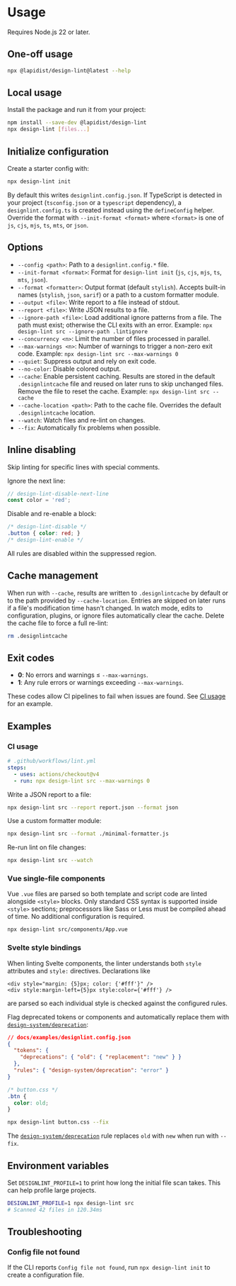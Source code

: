 # Usage

Requires Node.js 22 or later.

## One-off usage

```bash
npx @lapidist/design-lint@latest --help
```

## Local usage

Install the package and run it from your project:

```bash
npm install --save-dev @lapidist/design-lint
npx design-lint [files...]

```

## Initialize configuration

Create a starter config with:

```bash
npx design-lint init
```

By default this writes `designlint.config.json`. If TypeScript is detected in
your project (`tsconfig.json` or a `typescript` dependency), a
`designlint.config.ts` is created instead using the `defineConfig` helper.
Override the format with `--init-format <format>` where `<format>` is one of
`js`, `cjs`, `mjs`, `ts`, `mts`, or `json`.

## Options

- `--config <path>`: Path to a `designlint.config.*` file.
- `--init-format <format>`: Format for `design-lint init` (`js`, `cjs`, `mjs`,
  `ts`, `mts`, `json`).
- `--format <formatter>`: Output format (default `stylish`). Accepts built-in
  names (`stylish`, `json`, `sarif`) or a path to a custom formatter module.
- `--output <file>`: Write report to a file instead of stdout.
- `--report <file>`: Write JSON results to a file.
- `--ignore-path <file>`: Load additional ignore patterns from a file. The
  path must exist; otherwise the CLI exits with an error.
  Example: `npx design-lint src --ignore-path .lintignore`
- `--concurrency <n>`: Limit the number of files processed in parallel.
- `--max-warnings <n>`: Number of warnings to trigger a non-zero exit code.
  Example: `npx design-lint src --max-warnings 0`
- `--quiet`: Suppress output and rely on exit code.
- `--no-color`: Disable colored output.
- `--cache`: Enable persistent caching. Results are stored in the
  default `.designlintcache` file and reused on later runs to skip unchanged
  files. Remove the file to reset the cache.
  Example: `npx design-lint src --cache`
- `--cache-location <path>`: Path to the cache file. Overrides the default
  `.designlintcache` location.
- `--watch`: Watch files and re-lint on changes.
- `--fix`: Automatically fix problems when possible.

## Inline disabling

Skip linting for specific lines with special comments.

Ignore the next line:

```js
// design-lint-disable-next-line
const color = 'red';
```

Disable and re-enable a block:

```css
/* design-lint-disable */
.button { color: red; }
/* design-lint-enable */
```

All rules are disabled within the suppressed region.

## Cache management

When run with `--cache`, results are written to `.designlintcache` by default or
to the path provided by `--cache-location`. Entries are skipped on later runs if
a file's modification time hasn't changed. In watch mode, edits to
configuration, plugins, or ignore files automatically clear the cache. Delete
the cache file to force a full re-lint:

```bash
rm .designlintcache
```

## Exit codes

- **0**: No errors and warnings ≤ `--max-warnings`.
- **1**: Any rule errors or warnings exceeding `--max-warnings`.

These codes allow CI pipelines to fail when issues are found. See [CI usage](#ci-usage) for an example.

## Examples

### CI usage

```yaml
# .github/workflows/lint.yml
steps:
  - uses: actions/checkout@v4
  - run: npx design-lint src --max-warnings 0
```

Write a JSON report to a file:

```bash
npx design-lint src --report report.json --format json
```

Use a custom formatter module:

```bash
npx design-lint src --format ./minimal-formatter.js
```

Re-run lint on file changes:

```bash
npx design-lint src --watch
```

### Vue single-file components

Vue `.vue` files are parsed so both template and script code are linted alongside
`<style>` blocks. Only standard CSS syntax is supported inside `<style>`
sections; preprocessors like Sass or Less must be compiled ahead of time. No
additional configuration is required.

```bash
npx design-lint src/components/App.vue
```

### Svelte style bindings

When linting Svelte components, the linter understands both `style` attributes
and `style:` directives. Declarations like

```svelte
<div style="margin: {5}px; color: {'#fff'}" />
<div style:margin-left={5}px style:color={'#fff'} />
```

are parsed so each individual style is checked against the configured rules.

Flag deprecated tokens or components and automatically replace them with [`design-system/deprecation`](rules/design-system/deprecation.md):

```json
// docs/examples/designlint.config.json
{
  "tokens": {
    "deprecations": { "old": { "replacement": "new" } }
  },
  "rules": { "design-system/deprecation": "error" }
}
```

```css
/* button.css */
.btn {
  color: old;
}
```

```bash
npx design-lint button.css --fix
```

The [`design-system/deprecation`](rules/design-system/deprecation.md) rule replaces `old` with `new` when run with `--fix`.

## Environment variables

Set `DESIGNLINT_PROFILE=1` to print how long the initial file scan takes. This can help profile large projects.

```bash
DESIGNLINT_PROFILE=1 npx design-lint src
# Scanned 42 files in 120.34ms
```

## Troubleshooting

### Config file not found

If the CLI reports `Config file not found`, run `npx design-lint init` to create a configuration file.
